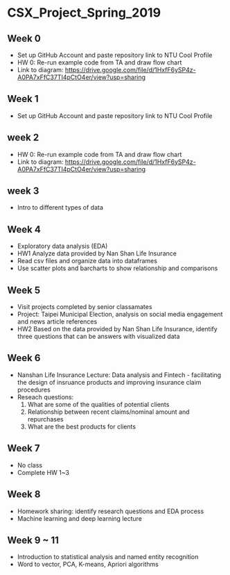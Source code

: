 
# CSX_Project_Spring_2019

## Week 0
- Set up GitHub Account and paste repository link to NTU Cool Profile
- HW 0: Re-run example code from TA and draw flow chart 
- Link to diagram: https://drive.google.com/file/d/1HxfF6ySP4z-A0PA7xFfC37TI4pCtO4er/view?usp=sharing

## Week 1
- Set up GitHub Account and paste repository link to NTU Cool Profile

## week 2
- HW 0: Re-run example code from TA and draw flow chart 
- Link to diagram: https://drive.google.com/file/d/1HxfF6ySP4z-A0PA7xFfC37TI4pCtO4er/view?usp=sharing

## week 3
- Intro to different types of data

## Week 4
- Exploratory data analysis (EDA)
- HW1 Analyze data provided by Nan Shan Life Insurance
- Read csv files and organize data into dataframes
- Use scatter plots and barcharts to show relationship and comparisons

## Week 5
- Visit projects completed by senior classamates
- Project: Taipei Municipal Election, analysis on social media engagement and news article references
- HW2 Based on the data provided by Nan Shan Life Insurance, identify three questions that can be answers with visualized data

## Week 6 
- Nanshan Life Insurance Lecture: Data analysis and Fintech - facilitating the design of insruance products and improving insurance claim procedures
- Reseach questions:
	1. What are some of the qualities of potential clients
	2. Relationship between recent claims/nominal amount and repurchases
	3. What are the best products for clients
	
## Week 7 
- No class 
- Complete HW 1~3

## Week 8 
- Homework sharing: identify research questions and EDA process
- Machine learning and deep learning lecture

## Week 9 ~ 11
- Introduction to statistical analysis and named entity recognition 
- Word to vector, PCA, K-means, Apriori algorithms

